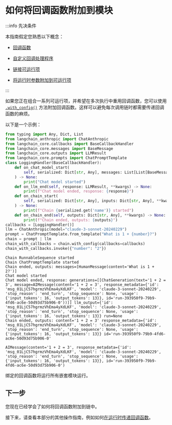 # 如何将回调函数附加到模块

:::info 先决条件

本指南假定您熟悉以下概念：

- [回调函数](/docs/concepts/#callbacks)

- [自定义回调处理程序](/docs/how_to/custom_callbacks)

- [链接可运行项](/docs/how_to/sequence)

- [将运行时参数附加到可运行项](/docs/how_to/binding)

:::

如果您正在组合一系列可运行项，并希望在多次执行中重用回调函数，您可以使用 [`.with_config()`](https://api.python.langchain.com/en/latest/runnables/langchain_core.runnables.base.Runnable.html#langchain_core.runnables.base.Runnable.with_config) 方法附加回调函数。这样可以避免每次调用链时都需要传递回调函数的麻烦。

以下是一个示例：

```python
from typing import Any, Dict, List
from langchain_anthropic import ChatAnthropic
from langchain_core.callbacks import BaseCallbackHandler
from langchain_core.messages import BaseMessage
from langchain_core.outputs import LLMResult
from langchain_core.prompts import ChatPromptTemplate
class LoggingHandler(BaseCallbackHandler):
    def on_chat_model_start(
        self, serialized: Dict[str, Any], messages: List[List[BaseMessage]], **kwargs
    ) -> None:
        print("Chat model started")
    def on_llm_end(self, response: LLMResult, **kwargs) -> None:
        print(f"Chat model ended, response: {response}")
    def on_chain_start(
        self, serialized: Dict[str, Any], inputs: Dict[str, Any], **kwargs
    ) -> None:
        print(f"Chain {serialized.get('name')} started")
    def on_chain_end(self, outputs: Dict[str, Any], **kwargs) -> None:
        print(f"Chain ended, outputs: {outputs}")
callbacks = [LoggingHandler()]
llm = ChatAnthropic(model="claude-3-sonnet-20240229")
prompt = ChatPromptTemplate.from_template("What is 1 + {number}?")
chain = prompt | llm
chain_with_callbacks = chain.with_config(callbacks=callbacks)
chain_with_callbacks.invoke({"number": "2"})
```

```output
Chain RunnableSequence started
Chain ChatPromptTemplate started
Chain ended, outputs: messages=[HumanMessage(content='What is 1 + 2?')]
Chat model started
Chat model ended, response: generations=[[ChatGeneration(text='1 + 2 = 3', message=AIMessage(content='1 + 2 = 3', response_metadata={'id': 'msg_01LjC57hgrmzVhEma4yXdLKF', 'model': 'claude-3-sonnet-20240229', 'stop_reason': 'end_turn', 'stop_sequence': None, 'usage': {'input_tokens': 16, 'output_tokens': 13}}, id='run-393950f9-79b9-4fd6-ac6e-50d93d75b906-0'))]] llm_output={'id': 'msg_01LjC57hgrmzVhEma4yXdLKF', 'model': 'claude-3-sonnet-20240229', 'stop_reason': 'end_turn', 'stop_sequence': None, 'usage': {'input_tokens': 16, 'output_tokens': 13}} run=None
Chain ended, outputs: content='1 + 2 = 3' response_metadata={'id': 'msg_01LjC57hgrmzVhEma4yXdLKF', 'model': 'claude-3-sonnet-20240229', 'stop_reason': 'end_turn', 'stop_sequence': None, 'usage': {'input_tokens': 16, 'output_tokens': 13}} id='run-393950f9-79b9-4fd6-ac6e-50d93d75b906-0'
```

```output
AIMessage(content='1 + 2 = 3', response_metadata={'id': 'msg_01LjC57hgrmzVhEma4yXdLKF', 'model': 'claude-3-sonnet-20240229', 'stop_reason': 'end_turn', 'stop_sequence': None, 'usage': {'input_tokens': 16, 'output_tokens': 13}}, id='run-393950f9-79b9-4fd6-ac6e-50d93d75b906-0')
```

绑定的回调函数将运行所有嵌套模块运行。

## 下一步

您现在已经学会了如何将回调函数附加到链中。

接下来，请查看本部分的其他操作指南，例如如何[在运行时传递回调函数](/docs/how_to/callbacks_runtime)。